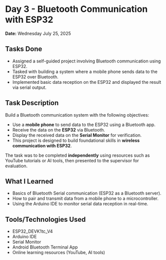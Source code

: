 # Day 3 - Bluetooth Communication with ESP32

**Date:** Wednesday July 25, 2025

## Tasks Done

- Assigned a self-guided project involving Bluetooth communication using ESP32.
- Tasked with building a system where a mobile phone sends data to the ESP32 over Bluetooth.
- Implemented basic data reception on the ESP32 and displayed the result via serial output.

## Task Description

Build a Bluetooth communication system with the following objectives:

- Use a **mobile phone** to send data to the ESP32 using a Bluetooth app.
- Receive the data on the **ESP32** via Bluetooth.
- Display the received data on the **Serial Monitor** for verification.
- This project is designed to build foundational skills in **wireless communication with ESP32**.

The task was to be completed **independently** using resources such as YouTube tutorials or AI tools, then presented to the supervisor for evaluation.

## What I Learned

- Basics of Bluetooth Serial communication (ESP32 as a Bluetooth server).
- How to pair and transmit data from a mobile phone to a microcontroller.
- Using the Arduino IDE to monitor serial data reception in real-time.

## Tools/Technologies Used

- ESP32_DEVK1tc_V4
- Arduino IDE
- Serial Monitor
- Android Bluetooth Terminal App
- Online learning resources (YouTube, AI tools)
